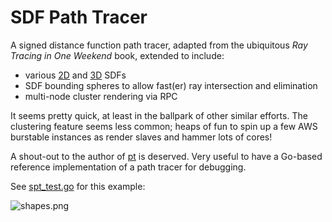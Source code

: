 # SDF Path Tracer

A signed distance function path tracer, adapted from the ubiquitous *Ray Tracing in One Weekend* book, extended to include:

* various [2D](https://www.iquilezles.org/www/articles/distfunctions2d/distfunctions2d.htm) and [3D](http://iquilezles.org/www/articles/distfunctions/distfunctions.htm) SDFs
* SDF bounding spheres to allow fast(er) ray intersection and elimination
* multi-node cluster rendering via RPC

It seems pretty quick, at least in the ballpark of other similar efforts. The clustering feature seems less common; heaps of fun to spin up a few AWS burstable instances as render slaves and hammer lots of cores!

A shout-out to the author of [pt](https://github.com/fogleman/pt) is deserved. Very useful to have a Go-based reference implementation of a path tracer for debugging.

See [spt_test.go](spt_test.go) for this example:

![shapes.png](https://raw.githubusercontent.com/wiki/seanpringle/spt/shapes.png)

